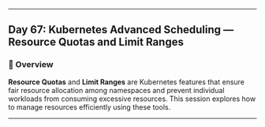 ﻿---

## Day 67: Kubernetes Advanced Scheduling — Resource Quotas and Limit Ranges

### 📘 Overview

**Resource Quotas** and **Limit Ranges** are Kubernetes features that ensure fair resource allocation among namespaces and prevent individual workloads from consuming excessive resources. This session explores how to manage resources efficiently using these tools.

---

